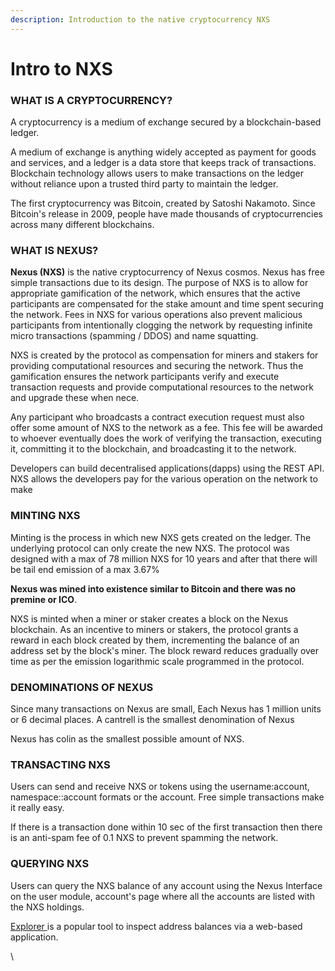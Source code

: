 ```yaml
---
description: Introduction to the native cryptocurrency NXS
---
```


# Intro to NXS

### WHAT IS A CRYPTOCURRENCY? <a href="#what-is-a-cryptocurrency" id="what-is-a-cryptocurrency"></a>

A cryptocurrency is a medium of exchange secured by a blockchain-based ledger.

A medium of exchange is anything widely accepted as payment for goods and services, and a ledger is a data store that keeps track of transactions. Blockchain technology allows users to make transactions on the ledger without reliance upon a trusted third party to maintain the ledger.

The first cryptocurrency was Bitcoin, created by Satoshi Nakamoto. Since Bitcoin's release in 2009, people have made thousands of cryptocurrencies across many different blockchains.

### WHAT IS NEXUS? <a href="#what-is-ether" id="what-is-ether"></a>

**Nexus (NXS)** is the native cryptocurrency of Nexus cosmos. Nexus has free simple transactions due to its design. The purpose of NXS is to allow for appropriate gamification of the network, which  ensures that the active participants are compensated for the stake amount and time spent securing the network. Fees in NXS for various operations also prevent malicious participants from intentionally clogging the network by requesting infinite micro transactions (spamming / DDOS) and name squatting.&#x20;

NXS is created by the protocol as compensation for miners and stakers for providing computational resources and securing the network. Thus the gamification ensures the network participants verify and execute transaction requests and provide computational resources to the network and upgrade these when nece.

Any participant who broadcasts a contract execution request must also offer some amount of NXS to the network as a fee. This fee will be awarded to whoever eventually does the work of verifying the transaction, executing it, committing it to the blockchain, and broadcasting it to the network.

Developers can build decentralised applications(dapps) using the REST API. NXS allows the developers pay for the various operation on the network to make

### MINTING NXS <a href="#minting-ether" id="minting-ether"></a>

Minting is the process in which new NXS gets created on the ledger. The underlying protocol can only create the new NXS. The protocol was designed with a max of 78 million NXS for 10 years and after that there will be tail end emission of a max 3.67%

**Nexus was mined into existence similar to Bitcoin and there was no premine or ICO**.

NXS is minted when a miner or staker creates a block on the Nexus blockchain. As an incentive to miners or stakers, the protocol grants a reward in each block created by them, incrementing the balance of an address set by the block's miner. The block reward reduces gradually over time as per the emission logarithmic scale programmed in the protocol.

### DENOMINATIONS OF NEXUS  <a href="#denominations" id="denominations"></a>

Since many transactions on Nexus are small, Each Nexus has 1 million units or 6 decimal places. A cantrell is the smallest denomination of Nexus

Nexus has colin as the smallest possible amount of NXS. &#x20;

### TRANSACTING NXS <a href="#transferring-ether" id="transferring-ether"></a>

Users can send and receive NXS or tokens using the username:account, namespace::account formats or the account. Free simple transactions make it really easy.&#x20;

If there is a transaction done within 10 sec of the first transaction then there is an anti-spam fee of 0.1 NXS to prevent spamming the network.

### QUERYING NXS <a href="#querying-ether" id="querying-ether"></a>

Users can query the NXS balance of any account using the Nexus Interface on the user module, account's page where all the accounts are listed with the NXS holdings.&#x20;

[Explorer ](https://explorer.nexus.io)is a popular tool to inspect address balances via a web-based application.&#x20;

\
